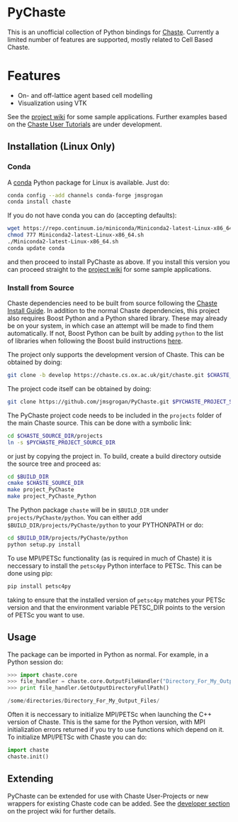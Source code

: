 # PyChaste

This is an unofficial collection of Python bindings for [Chaste](http://www.cs.ox.ac.uk/chaste/). Currently a limited number of
features are supported, mostly related to Cell Based Chaste.

# Features 

* On- and off-lattice agent based cell modelling
* Visualization using VTK

See the [project wiki](https://github.com/jmsgrogan/PyChaste/wiki) for some sample applications. Further examples based on the [Chaste User Tutorials](https://chaste.cs.ox.ac.uk/trac/wiki/UserTutorials) are under development.

## Installation (Linux Only)

### Conda
A [conda](http://conda.pydata.org/docs/intro.html) Python package for Linux is available. Just do:

```bash
conda config --add channels conda-forge jmsgrogan
conda install chaste
```

If you do not have conda you can do (accepting defaults):

```bash
wget https://repo.continuum.io/miniconda/Miniconda2-latest-Linux-x86_64.sh
chmod 777 Miniconda2-latest-Linux-x86_64.sh
./Miniconda2-latest-Linux-x86_64.sh
conda update conda
```

and then proceed to install PyChaste as above. If you install this version you can proceed straight to the [project wiki](https://github.com/jmsgrogan/PyChaste/wiki) for some sample applications.

### Install from Source

Chaste dependencies need to be built from source following the [Chaste Install Guide](https://chaste.cs.ox.ac.uk/trac/wiki/InstallGuides/InstallGuide). In addition to the normal Chaste dependencies, this project also requires Boost Python and a Python shared library. These may already be on your system, in which case an attempt will be made to find them automatically. If not, Boost Python can be built by adding `python` to the list of libraries when following the Boost build instructions [here](https://chaste.cs.ox.ac.uk/trac/wiki/InstallGuides/InstallGuide).

The project only supports the development version of Chaste. This can be obtained by doing:

```bash
git clone -b develop https://chaste.cs.ox.ac.uk/git/chaste.git $CHASTE_SOURCE_DIR
```

The project code itself can be obtained by doing: 

```bash
git clone https://github.com/jmsgrogan/PyChaste.git $PYCHASTE_PROJECT_SOURCE_DIR
```

The PyChaste project code needs to be included in the `projects` folder of the main Chaste source. This can be done with a symbolic link:

```bash
cd $CHASTE_SOURCE_DIR/projects
ln -s $PYCHASTE_PROJECT_SOURCE_DIR
```

or just by copying the project in. To build, create a build directory outside the source tree and proceed as:

```bash
cd $BUILD_DIR
cmake $CHASTE_SOURCE_DIR
make project_PyChaste
make project_PyChaste_Python
``` 

The Python package `chaste` will be in `$BUILD_DIR` under `projects/PyChaste/python`. You can either add `$BUILD_DIR/projects/PyChaste/python` to your PYTHONPATH or do:

```bash
cd $BUILD_DIR/projects/PyChaste/python
python setup.py install
``` 
To use MPI/PETSc functionality (as is required in much of Chaste) it is neccessary to install the `petsc4py` Python interface to PETSc. This can be done using pip:

```python
pip install petsc4py
``` 

taking to ensure that the installed version of `petsc4py` matches your PETSc version and that the environment variable PETSC_DIR points to the version of PETSc you want to use. 


## Usage
The package can be imported in Python as normal. For example, in a Python session do:

```python
>>> import chaste.core
>>> file_handler = chaste.core.OutputFileHandler("Directory_For_My_Output_Files", False)
>>> print file_handler.GetOutputDirectoryFullPath()

/some/directories/Directory_For_My_Output_Files/
```

Often it is neccessary to initialize MPI/PETSc when launching the C++ version of Chaste. This is the same for the Python version, with MPI initialization errors returned if you try to use functions which depend on it. To initialize MPI/PETSc with Chaste you can do:

```python
import chaste
chaste.init()
``` 

## Extending
PyChaste can be extended for use with Chaste User-Projects or new wrappers for existing Chaste code can be added. See the [developer section](https://github.com/jmsgrogan/PyChaste/wiki) on the project wiki for further details.

